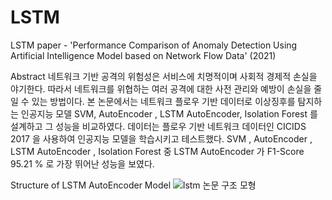 # LSTM

LSTM paper - 'Performance Comparison of Anomaly Detection Using Artificial Intelligence Model based on Network Flow Data' (2021)

Abstract
네트워크 기반 공격의 위험성은 서비스에 치명적이며 사회적 경제적 손실을 야기한다. 따라서 네트워크를 위협하는 여러 공격에 대한 사전 관리와 예방이 손실을 줄일 수 있는 방법이다. 본 논문에서는 네트워크 플로우 기반 데이터로 이상징후를 탐지하는 인공지능 모델 SVM, AutoEncoder , LSTM AutoEncoder, Isolation Forest 를 설계하고 그 성능을 비교하였다. 데이터는 플로우 기반 네트워크 데이터인 CICIDS 2017 을 사용하여 인공지능 모델을 학습시키고 테스트했다. SVM , AutoEncoder , LSTM AutoEncoder , Isolation Forest 중 LSTM AutoEncoder 가 F1-Score 95.21 % 로 가장 뛰어난 성능을 보였다.


Structure of LSTM AutoEncoder Model
![lstm 논문 구조 모형](https://user-images.githubusercontent.com/62234351/140009378-bc264b44-f44e-4cda-b2f7-8189fc55b09f.PNG)
